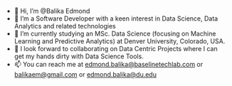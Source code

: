 - 👋 Hi, I’m @Balika Edmond
- 👀 I’m a Software Developer with a keen interest in Data Science, Data Analytics and related technologies
- 🌱 I’m currently studying an MSc. Data Science (focusing on Machine Learning and Predictive Analytics) at Denver University, Colorado, USA. 
- 💞️ I look forward to collaborating on Data Centric Projects where I can get my hands dirty with Data Science Tools.
- 📫 You can reach me at edmond.balika@baselinetechlab.com or balikaem@gmail.com or edmond.balika@du.edu

<!---
Balika/Balika is a ✨ special ✨ repository because its `README.md` (this file) appears on your GitHub profile.
You can click the Preview link to take a look at your changes.
--->
